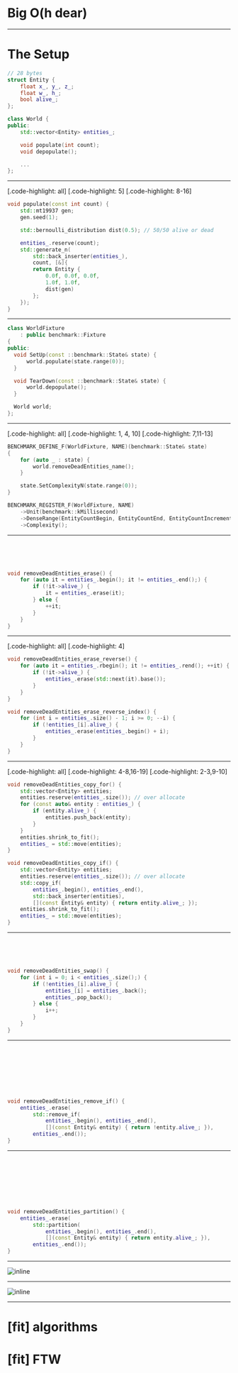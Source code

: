 # Big O(h dear)

---

# The Setup

```c++
// 28 bytes
struct Entity {
    float x_, y_, z_;
    float w_, h_;
    bool alive_;
};

class World {
public:
    std::vector<Entity> entities_;

    void populate(int count);
    void depopulate();

    ...
};
```

---

[.code-highlight: all]
[.code-highlight: 5]
[.code-highlight: 8-16]

```c++
void populate(const int count) {
    std::mt19937 gen;
    gen.seed(1);

    std::bernoulli_distribution dist(0.5); // 50/50 alive or dead

    entities_.reserve(count);
    std::generate_n(
        std::back_inserter(entities_),
        count, [&]{
        return Entity {
            0.0f, 0.0f, 0.0f,
            1.0f, 1.0f,
            dist(gen)
        };
    });
}
```

---

```c++
class WorldFixture
    : public benchmark::Fixture
{
public:
  void SetUp(const ::benchmark::State& state) {
      world.populate(state.range(0));
  }

  void TearDown(const ::benchmark::State& state) {
      world.depopulate();
  }

  World world;
};
```

---

[.code-highlight: all]
[.code-highlight: 1, 4, 10]
[.code-highlight: 7,11-13]

```c++
BENCHMARK_DEFINE_F(WorldFixture, NAME)(benchmark::State& state)
{
    for (auto _ : state) {
        world.removeDeadEntities_name();
    }

    state.SetComplexityN(state.range(0));
}

BENCHMARK_REGISTER_F(WorldFixture, NAME)
    ->Unit(benchmark::kMillisecond)
    ->DenseRange(EntityCountBegin, EntityCountEnd, EntityCountIncrement)
    ->Complexity();
```

---

<br><br><br>

```c++
void removeDeadEntities_erase() {
    for (auto it = entities_.begin(); it != entities_.end();) {
        if (!it->alive_) {
            it = entities_.erase(it);
        } else {
            ++it;
        }
    }
}
```

---

[.code-highlight: all]
[.code-highlight: 4]

```c++
void removeDeadEntities_erase_reverse() {
    for (auto it = entities_.rbegin(); it != entities_.rend(); ++it) {
        if (!it->alive_) {
            entities_.erase(std::next(it).base());
        }
    }
}

void removeDeadEntities_erase_reverse_index() {
    for (int i = entities_.size() - 1; i >= 0; --i) {
        if (!entities_[i].alive_) {
            entities_.erase(entities_.begin() + i);
        }
    }
}
```

---

[.code-highlight: all]
[.code-highlight: 4-8,16-19]
[.code-highlight: 2-3,9-10]

```c++
void removeDeadEntities_copy_for() {
    std::vector<Entity> entities;
    entities.reserve(entities_.size()); // over allocate
    for (const auto& entity : entities_) {
        if (entity.alive_) {
            entities.push_back(entity);
        }
    }
    entities.shrink_to_fit();
    entities_ = std::move(entities);
}

void removeDeadEntities_copy_if() {
    std::vector<Entity> entities;
    entities.reserve(entities_.size()); // over allocate
    std::copy_if(
        entities_.begin(), entities_.end(),
        std::back_inserter(entities),
        [](const Entity& entity) { return entity.alive_; });
    entities.shrink_to_fit();
    entities_ = std::move(entities);
}
```

---

<br><br><br>

```c++
void removeDeadEntities_swap() {
    for (int i = 0; i < entities_.size();) {
        if (!entities_[i].alive_) {
            entities_[i] = entities_.back();
            entities_.pop_back();
        } else {
            i++;
        }
    }
}
```

---

<br><br><br><br><br><br>

```c++
void removeDeadEntities_remove_if() {
    entities_.erase(
        std::remove_if(
            entities_.begin(), entities_.end(),
            [](const Entity& entity) { return !entity.alive_; }),
        entities_.end());
}
```

---

<br><br><br><br><br><br>

```c++
void removeDeadEntities_partition() {
    entities_.erase(
        std::partition(
            entities_.begin(), entities_.end(),
            [](const Entity& entity) { return entity.alive_; }),
        entities_.end());
}
```

---

![inline](oh-no.png)

---

![inline](oh-yes.png)

---

# [fit] algorithms
# [fit] FTW

